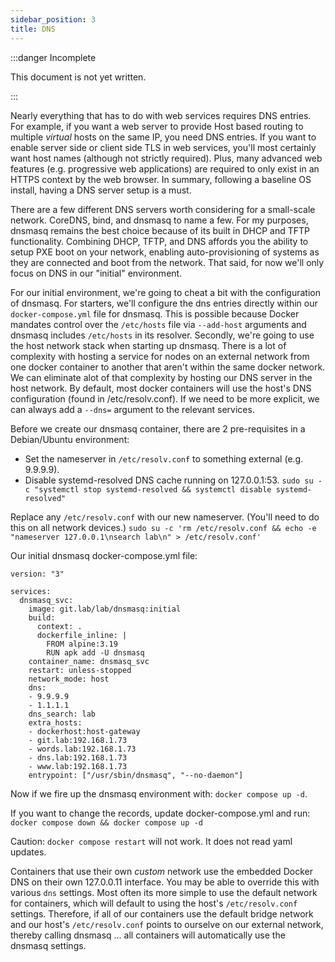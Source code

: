 ```yaml
---
sidebar_position: 3
title: DNS
---
```


:::danger Incomplete

This document is not yet written.

:::

Nearly everything that has to do with web services requires DNS entries. For example, if you want a web server to provide Host based routing to multiple _virtual_ hosts on the same IP, you need DNS entries. If you want to enable server side or client side TLS in web services, you'll most certainly want host names (although not strictly required). Plus, many advanced web features (e.g. progressive web applications) are required to only exist in an HTTPS context by the web browser. In summary, following a baseline OS install, having a DNS server setup is a must.

There are a few different DNS servers worth considering for a small-scale network. CoreDNS, bind, and dnsmasq to name a few. For my purposes, dnsmasq remains the best choice because of its built in DHCP and TFTP functionality. Combining DHCP, TFTP, and DNS affords you the ability to setup PXE boot on your network, enabling auto-provisioning of systems as they are connected and boot from the network. That said, for now we'll only focus on DNS in our "initial" environment.

For our initial environment, we're going to cheat a bit with the configuration of dnsmasq. For starters, we'll configure the dns entries directly within our `docker-compose.yml` file for dnsmasq. This is possible because Docker mandates control over the `/etc/hosts` file via `--add-host` arguments and dnsmasq includes `/etc/hosts` in its resolver. Secondly, we're going to use the host network stack when starting up dnsmasq. There is a lot of complexity with hosting a service for nodes on an external network from one docker container to another that aren't within the same docker network. We can eliminate alot of that complexity by hosting our DNS server in the host network. By default, most docker containers will use the host's DNS configuration (found in /etc/resolv.conf). If we need to be more explicit, we can always add a `--dns=` argument to the relevant services.

Before we create our dnsmasq container, there are 2 pre-requisites in a Debian/Ubuntu environment:

- Set the nameserver in `/etc/resolv.conf` to something external (e.g. 9.9.9.9).
- Disable systemd-resolved DNS cache running on 127.0.0.1:53.
  `sudo su -c "systemctl stop systemd-resolved && systemctl disable systemd-resolved"`

Replace any `/etc/resolv.conf` with our new nameserver. (You'll need to do this on all network devices.)
`sudo su -c 'rm /etc/resolv.conf && echo -e "nameserver 127.0.0.1\nsearch lab\n" > /etc/resolv.conf'`

Our initial dnsmasq docker-compose.yml file:

```
version: "3"

services:
  dnsmasq_svc:
    image: git.lab/lab/dnsmasq:initial
    build:
      context: .
      dockerfile_inline: |
        FROM alpine:3.19
        RUN apk add -U dnsmasq
    container_name: dnsmasq_svc
    restart: unless-stopped
    network_mode: host
    dns:
    - 9.9.9.9
    - 1.1.1.1
    dns_search: lab
    extra_hosts:
    - dockerhost:host-gateway
    - git.lab:192.168.1.73
    - words.lab:192.168.1.73
    - dns.lab:192.168.1.73
    - www.lab:192.168.1.73
    entrypoint: ["/usr/sbin/dnsmasq", "--no-daemon"]
```

Now if we fire up the dnsmasq environment with: `docker compose up -d`.

If you want to change the records, update docker-compose.yml and run:
`docker compose down && docker compose up -d`

Caution: `docker compose restart` will not work. It does not read yaml updates.

Containers that use their own _custom_ network use the embedded Docker DNS on their own 127.0.0.11 interface. You may be able to override this with various `dns` settings. Most often its more simple to use the default network for containers, which will default to using the host's `/etc/resolv.conf` settings. Therefore, if all of our containers use the default bridge network and our host's `/etc/resolv.conf` points to ourselve on our external network, thereby calling dnsmasq ... all containers will automatically use the dnsmasq settings.